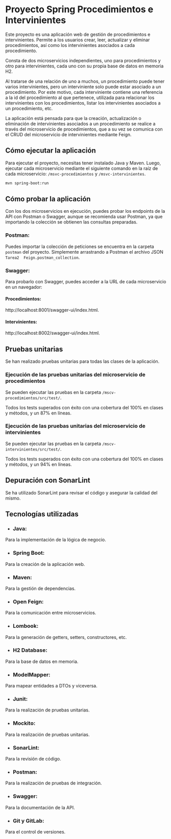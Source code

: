 # Proyecto Spring Procedimientos e Intervinientes

Este proyecto es una aplicación web de gestión de procedimientos e intervinientes. Permite a los usuarios crear, leer,
actualizar y eliminar procedimientos, así como los intervinientes asociados a cada procedimiento.

Consta de dos microservicios independientes, uno para procedimientos y otro para intervinientes, cada uno con su propia base de datos en memoria H2.

Al tratarse de una relación de uno a muchos, un procedimiento puede tener varios intervinientes, pero un interviniente
solo puede estar asociado a un procedimiento. Por este motivo, cada interviniente contiene una referencia a la id 
del procedimiento al que pertenece, utilizada para relacionar los intervinientes con los procedimientos, listar
los intervinientes asociados a un procedimiento, etc.

La aplicación está pensada para que la creación, actualización o eliminación de intervinientes asociados a un 
procedimiento se realice a través del microservicio de procedimientos, que a su vez se comunica con el CRUD del 
microservicio de intervinientes mediante Feign.

## Cómo ejecutar la aplicación

Para ejecutar el proyecto, necesitas tener instalado Java y Maven. Luego, ejecutar cada microservicio mediante el
siguiente comando en la raíz de cada microservicio: `/msvc-procedimientos` y `/msvc-intervinientes`.

```bash
mvn spring-boot:run
```

## Cómo probar la aplicación
Con los dos microservicios en ejecución, puedes probar los endpoints de la API con Postman o Swagger, aunque se
recomienda usar Postman, ya que importando la colección se obtienen las consultas preparadas.

### Postman:
Puedes importar la colección de peticiones se encuentra en la carpeta `postman` del proyecto. Simplemente arrastrando a 
Postman el archivo JSON `Tarea2  Feign.postman_collection`.

### Swagger:
Para probarlo con Swagger, puedes acceder a la URL de cada microservicio en un navegador:

#### Procedimientos:
http://localhost:8001/swagger-ui/index.html.
#### Intervinientes:
http://localhost:8002/swagger-ui/index.html.


## Pruebas unitarias

Se han realizado pruebas unitarias para todas las clases de la aplicación. 

### Ejecución de las pruebas unitarias del microservicio de procedimientos

Se pueden ejecutar las pruebas en la carpeta `/mscv-procedimientos/src/test/`.

Todos los tests superados con éxito con una cobertura del 100% en clases y métodos, y un 87% en líneas.

### Ejecución de las pruebas unitarias del microservicio de intervinientes

Se pueden ejecutar las pruebas en la carpeta `/mscv-intervinientes/src/test/`.

Todos los tests superados con éxito con una cobertura del 100% en clases y métodos, y un 94% en líneas.

## Depuración con SonarLint
Se ha utilizado SonarLint para revisar el código y asegurar la calidad del mismo. 

## Tecnologías utilizadas

- ### Java:
Para la implementación de la lógica de negocio.
- ### Spring Boot: 
Para la creación de la aplicación web.
- ### Maven: 
Para la gestión de dependencias.
- ### Open Feign:
Para la comunicación entre microservicios.
- ### Lombook:
Para la generación de getters, setters, constructores, etc.
- ### H2 Database:
Para la base de datos en memoria.
- ### ModelMapper: 
Para mapear entidades a DTOs y viceversa.
- ### Junit:
Para la realización de pruebas unitarias.
- ### Mockito:
Para la realización de pruebas unitarias.
- ### SonarLint:
Para la revisión de código.
- ### Postman:
Para la realización de pruebas de integración.
- ### Swagger:
Para la documentación de la API.
- ### Git y GitLab:
Para el control de versiones.


